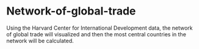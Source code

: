 # Network-of-global-trade
Using the Harvard Center for International Development data, the network of global trade will visualized and then the most central countries in the network will be calculated. 
